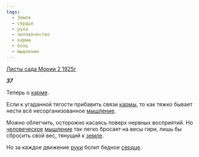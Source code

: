 ```yaml
---
tags:
  - Земля
  - сердце
  - рука
  - человечество
  - карма
  - боль
  - мышление
---
```

[Листы сада Мории 2 1925г](https://127.0.0.1:4002/agni/1925)

___37___

Теперь о [карме](../../../tags/#карма).   

Если к угаданной тягости прибавить связи [кармы](../../../tags/#карма), то как тяжко бывает нести всё несорганизованное [мышление](../../../tags/#мышление).   

Можно облегчить, осторожно касаясь поверх нервных восприятий. Но [человеческое](../../../tags/#человечество) [мышление](../../../tags/#мышление) так легко бросает на весы гири, лишь бы сбросить свой вес, тянущий к [земле](../../../tags/#Земля).   

Но за каждое движение [руки](../../../tags/#рука) болит бедное [сердце](../../../tags/#сердце).   

